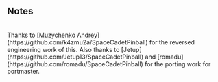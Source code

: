 ## Notes
<br/>
Thanks to [Muzychenko Andrey](https://github.com/k4zmu2a/SpaceCadetPinball) for the reversed engineering work of this.  Also thanks to [Jetup](https://github.com/Jetup13/SpaceCadetPinball) and [romadu](https://github.com/romadu/SpaceCadetPinball) for the porting work for portmaster.
<br/>
